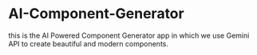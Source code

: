 # AI-Component-Generator
this is the AI Powered Component Generator app in which we use Gemini API to create beautiful and modern components.

